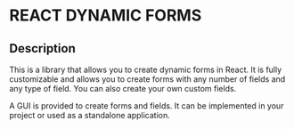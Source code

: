 # REACT DYNAMIC FORMS

## Description

This is a library that allows you to create dynamic forms in React. It is fully customizable and allows you to create forms with any number of fields and any type of field.
You can also create your own custom fields.

A GUI is provided to create forms and fields. It can be implemented in your project or used as a standalone application.
